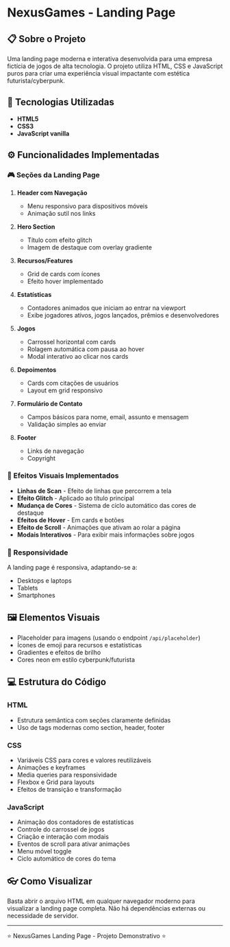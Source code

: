 # NexusGames - Landing Page

## 📋 Sobre o Projeto

Uma landing page moderna e interativa desenvolvida para uma empresa fictícia de jogos de alta tecnologia. O projeto utiliza HTML, CSS e JavaScript puros para criar uma experiência visual impactante com estética futurista/cyberpunk.

## 🚀 Tecnologias Utilizadas

- **HTML5**
- **CSS3**
- **JavaScript vanilla**

## ⚙️ Funcionalidades Implementadas

### 🎮 Seções da Landing Page

1. **Header com Navegação**
   - Menu responsivo para dispositivos móveis
   - Animação sutil nos links

2. **Hero Section**
   - Título com efeito glitch
   - Imagem de destaque com overlay gradiente

3. **Recursos/Features**
   - Grid de cards com ícones
   - Efeito hover implementado

4. **Estatísticas**
   - Contadores animados que iniciam ao entrar na viewport
   - Exibe jogadores ativos, jogos lançados, prêmios e desenvolvedores

5. **Jogos**
   - Carrossel horizontal com cards
   - Rolagem automática com pausa ao hover
   - Modal interativo ao clicar nos cards

6. **Depoimentos**
   - Cards com citações de usuários
   - Layout em grid responsivo

7. **Formulário de Contato**
   - Campos básicos para nome, email, assunto e mensagem
   - Validação simples ao enviar

8. **Footer**
   - Links de navegação
   - Copyright

### 🎨 Efeitos Visuais Implementados

- **Linhas de Scan** - Efeito de linhas que percorrem a tela
- **Efeito Glitch** - Aplicado ao título principal
- **Mudança de Cores** - Sistema de ciclo automático das cores de destaque
- **Efeitos de Hover** - Em cards e botões
- **Efeito de Scroll** - Animações que ativam ao rolar a página
- **Modais Interativos** - Para exibir mais informações sobre jogos

### 📱 Responsividade

A landing page é responsiva, adaptando-se a:
- Desktops e laptops
- Tablets 
- Smartphones

## 🖼️ Elementos Visuais

- Placeholder para imagens (usando o endpoint `/api/placeholder`)
- Ícones de emoji para recursos e estatísticas
- Gradientes e efeitos de brilho
- Cores neon em estilo cyberpunk/futurista

## 💻 Estrutura do Código

### HTML
- Estrutura semântica com seções claramente definidas
- Uso de tags modernas como section, header, footer

### CSS
- Variáveis CSS para cores e valores reutilizáveis
- Animações e keyframes
- Media queries para responsividade
- Flexbox e Grid para layouts
- Efeitos de transição e transformação

### JavaScript
- Animação dos contadores de estatísticas
- Controle do carrossel de jogos
- Criação e interação com modais
- Eventos de scroll para ativar animações
- Menu móvel toggle
- Ciclo automático de cores do tema

## 👓 Como Visualizar

Basta abrir o arquivo HTML em qualquer navegador moderno para visualizar a landing page completa. Não há dependências externas ou necessidade de servidor.

---

⭐️ NexusGames Landing Page - Projeto Demonstrativo ⭐️
